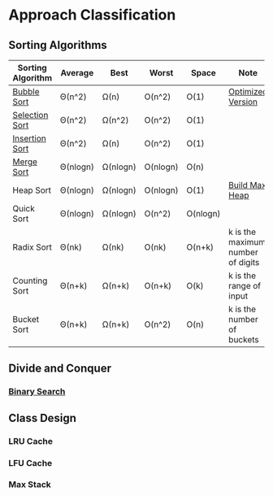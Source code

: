 # Approach Classification

## Sorting Algorithms

| Sorting Algorithm | Average | Best | Worst | Space | Note |
|---| ----- | -------- | ---------- |--------- |------- |
|[Bubble Sort](./Classification/Bubble_Sort.py)| Θ(n^2) | Ω(n) | O(n^2) | O(1) |[Optimized Version](./Classification/Bubble_Sort_optimized.py)|
|[Selection Sort](./Classification/Selection_Sort.py)| Θ(n^2) | Ω(n^2) | O(n^2) | O(1) | |
|[Insertion Sort](./Classification/Insertion_sort.py)| Θ(n^2) | Ω(n) | O(n^2) | O(1) | |
|[Merge Sort](./Classification/Merge_Sort.py)| Θ(nlogn) | Ω(nlogn) | O(nlogn) | O(n) | |
|Heap Sort| Θ(nlogn) | Ω(nlogn) | O(nlogn) | O(1) |[Build Max Heap](https://www.geeksforgeeks.org/building-heap-from-array/)|
|Quick Sort| Θ(nlogn) | Ω(nlogn) | O(n^2) | O(nlogn)| |
|Radix Sort| Θ(nk) | Ω(nk) | O(nk) | O(n+k) |k is the maximum number of digits|
|Counting Sort| Θ(n+k) | Ω(n+k) | O(n+k) | O(k) |k is the range of input|
|Bucket Sort| Θ(n+k) | Ω(n+k) | O(n^2) | O(n) |k is the number of buckets|

## Divide and Conquer

### [Binary Search](./Classification/Binary_Search.py)



## Class Design

### LRU Cache

### LFU Cache

### Max Stack













